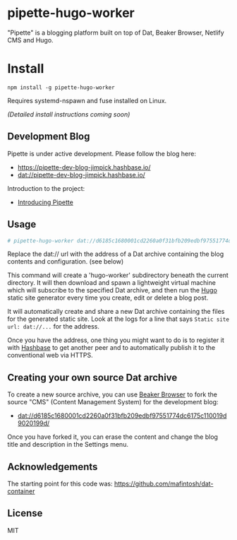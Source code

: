 # pipette-hugo-worker

"Pipette" is a blogging platform built on top of Dat, Beaker Browser, Netlify CMS and Hugo.

# Install

```
npm install -g pipette-hugo-worker
```

Requires systemd-nspawn and fuse installed on Linux.

*(Detailed install instructions coming soon)*

## Development Blog

Pipette is under active development. Please follow the blog here:

* https://pipette-dev-blog-jimpick.hashbase.io/
* [dat://pipette-dev-blog-jimpick.hashbase.io/](dat://pipette-dev-blog-jimpick.hashbase.io/)

Introduction to the project:

* [Introducing Pipette](https://pipette-dev-blog-jimpick.hashbase.io/post/introducing-pipette/)

## Usage

``` sh
# pipette-hugo-worker dat://d6185c1680001cd2260a0f31bfb209edbf97551774dc6175c110019d9020199d/
```

Replace the dat:// url with the address of a Dat archive containing the blog contents and configuration. (see below)

This command will create a 'hugo-worker' subdirectory beneath the current directory. It will then download and spawn a lightweight virtual machine which will subscribe to the specified Dat archive, and then run the [Hugo](https://gohugo.io/) static site generator every time you create, edit or delete a blog post.

It will automatically create and share a new Dat archive containing the files for the generated static site. Look at the logs for a line that says `Static site url: dat://...` for the address.

Once you have the address, one thing you might want to do is to register it with [Hashbase](https://hashbase.io/) to get another peer and to automatically publish it to the conventional web via HTTPS.

## Creating your own source Dat archive

To create a new source archive, you can use [Beaker Browser](https://beakerbrowser.com/) to fork the source "CMS" (Content Management System) for the development blog:

* [dat://d6185c1680001cd2260a0f31bfb209edbf97551774dc6175c110019d9020199d/](dat://d6185c1680001cd2260a0f31bfb209edbf97551774dc6175c110019d9020199d/)

Once you have forked it, you can erase the content and change the blog title and description in the Settings menu.


## Acknowledgements

The starting point for this code was: https://github.com/mafintosh/dat-container

## License

MIT
